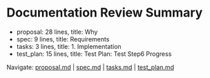 # Documentation Review Summary

- proposal: 28 lines, title: Why
- spec: 9 lines, title: Requirements
- tasks: 3 lines, title: 1. Implementation
- test_plan: 15 lines, title: Test Plan: Test Step6 Progress

Navigate: [proposal.md](./proposal.md) | [spec.md](./spec.md) | [tasks.md](./tasks.md) | [test_plan.md](./test_plan.md)
